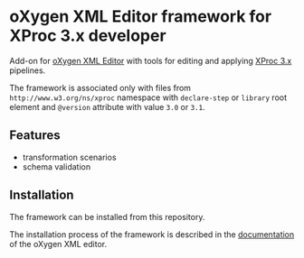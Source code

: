 # oXygen XML Editor framework for XProc 3.x developer

Add-on for [oXygen XML Editor](https://www.oxygenxml.com/xml_editor.html) with tools for editing and applying [XProc 3.x](https://xproc.org) pipelines.

The framework is associated only with files from `http://www.w3.org/ns/xproc` namespace with `declare-step` or `library` root element and `@version` attribute with value `3.0` or `3.1`. 

## Features

- transformation scenarios
- schema validation

## Installation

The framework can be installed from this repository.

The installation process of the framework is described in the [documentation](https://www.oxygenxml.com/doc/versions/25.1/ug-editor/topics/installing-and-updating-add-ons.html) of the oXygen XML editor.
